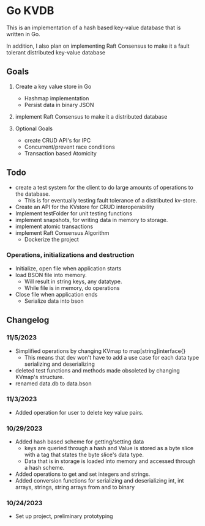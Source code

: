 # Go KVDB

This is an implementation of a hash based key-value database that is written in Go.

In addition, I also plan on implementing Raft Consensus to make it a fault tolerant distributed key-value database

## Goals
1. Create a key value store in Go
    - Hashmap implementation
    - Persist data in binary JSON

2. implement Raft Consensus to make it a distributed database

3. Optional Goals
    - create CRUD API's for IPC
    - Concurrent/prevent race conditions
    - Transaction based Atomicity

## Todo
- create a test system for the client to do large amounts of operations to the database.
    - This is for eventually testing fault tolerance of a distributed kv-store.
- Create an API for the KVstore for CRUD interoperability
- Implement testFolder for unit testing functions
- implement snapshots, for writing data in memory to storage.
- implement atomic transactions
- implement Raft Consensus Algorithm
    - Dockerize the project

### Operations, initializations and destruction
- Initialize, open file when application starts
- load BSON file into memory. 
    - Will result in string keys, any datatype.
    - While file is in memory, do operations
- Close file when application ends
    - Serialize data into bson

## Changelog
### 11/5/2023
- Simplified operations by changing KVmap to map[string]interface{}
    - This means that dev won't have to add a use case for each data type serializing and deserializing
- deleted test functions and methods made obsoleted by changing KVmap's structure.
- renamed data.db to data.bson
### 11/3/2023
- Added operation for user to delete key value pairs.
### 10/29/2023
- Added hash based scheme for getting/setting data
    - keys are queried through a hash and Value is stored as a byte slice with a tag that states the byte slice's data type.
    - Data that is in storage is loaded into memory and accessed through a hash scheme.
- Added operations to get and set integers and strings.
- Added conversion functions for serializing and deserializing int, int arrays, strings, string arrays from and to binary 
### 10/24/2023
- Set up project, preliminary prototyping